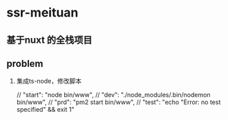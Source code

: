 # ssr-meituan

## 基于nuxt 的全栈项目

## problem

1. 集成ts-node，修改脚本

    // "start": "node bin/www",
    // "dev": "./node_modules/.bin/nodemon bin/www",
    // "prd": "pm2 start bin/www",
    // "test": "echo \"Error: no test specified\" && exit 1"

